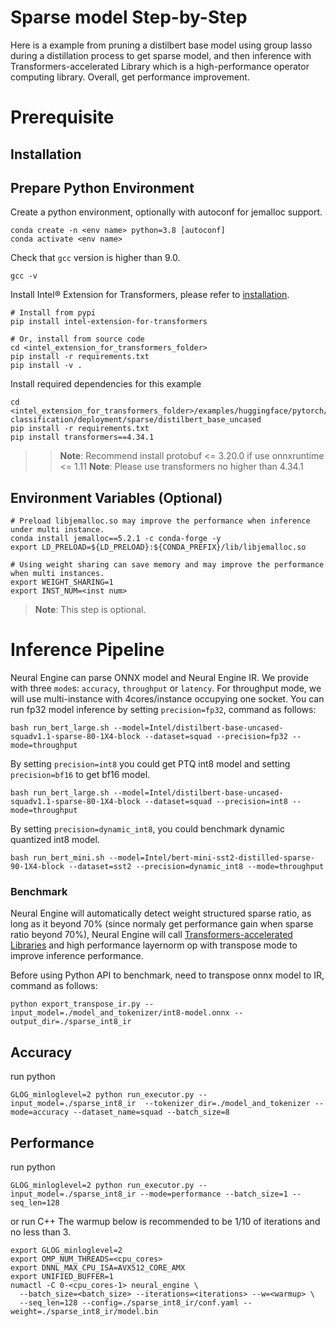 # Sparse model Step-by-Step
Here is a example from pruning a distilbert base model using group lasso during a distillation process to get sparse model, and then 
inference with Transformers-accelerated Library which is a high-performance operator computing library. Overall, get performance improvement.
# Prerequisite

## Installation
## Prepare Python Environment
Create a python environment, optionally with autoconf for jemalloc support.
```shell
conda create -n <env name> python=3.8 [autoconf]
conda activate <env name>
```

Check that `gcc` version is higher than 9.0.
```shell
gcc -v
```

Install Intel® Extension for Transformers, please refer to [installation](/docs/installation.md).
```shell
# Install from pypi
pip install intel-extension-for-transformers

# Or, install from source code
cd <intel_extension_for_transformers_folder>
pip install -r requirements.txt
pip install -v .
```

Install required dependencies for this example
```shell
cd <intel_extension_for_transformers_folder>/examples/huggingface/pytorch/text-classification/deployment/sparse/distilbert_base_uncased
pip install -r requirements.txt
pip install transformers==4.34.1
```
>>**Note**: Recommend install protobuf <= 3.20.0 if use onnxruntime <= 1.11
>>**Note**: Please use transformers no higher than 4.34.1

## Environment Variables (Optional) 
```
# Preload libjemalloc.so may improve the performance when inference under multi instance.
conda install jemalloc==5.2.1 -c conda-forge -y
export LD_PRELOAD=${LD_PRELOAD}:${CONDA_PREFIX}/lib/libjemalloc.so

# Using weight sharing can save memory and may improve the performance when multi instances.
export WEIGHT_SHARING=1
export INST_NUM=<inst num>
```
>**Note**: This step is optional.

# Inference Pipeline
Neural Engine can parse ONNX model and Neural Engine IR. 
We provide with three `mode`s: `accuracy`, `throughput` or `latency`. For throughput mode, we will use multi-instance with 4cores/instance occupying one socket.
You can run fp32 model inference by setting `precision=fp32`, command as follows:

```shell
bash run_bert_large.sh --model=Intel/distilbert-base-uncased-squadv1.1-sparse-80-1X4-block --dataset=squad --precision=fp32 --mode=throughput
```
By setting `precision=int8` you could get PTQ int8 model and setting `precision=bf16` to get bf16 model.
```shell
bash run_bert_large.sh --model=Intel/distilbert-base-uncased-squadv1.1-sparse-80-1X4-block --dataset=squad --precision=int8 --mode=throughput
```

By setting `precision=dynamic_int8`, you could benchmark dynamic quantized int8 model.
```shell
bash run_bert_mini.sh --model=Intel/bert-mini-sst2-distilled-sparse-90-1X4-block --dataset=sst2 --precision=dynamic_int8 --mode=throughput
```


### Benchmark
Neural Engine will automatically detect weight structured sparse ratio, as long as it beyond 70% (since normaly get performance gain when sparse ratio beyond 70%), Neural Engine will call [Transformers-accelerated Libraries](/intel_extension_for_transformers/llm/runtime/deprecated/kernels) and high performance layernorm op with transpose mode to improve inference performance.

Before using Python API to benchmark, need to transpose onnx model to IR, command as follows:
```shell
python export_transpose_ir.py --input_model=./model_and_tokenizer/int8-model.onnx --output_dir=./sparse_int8_ir
```

## Accuracy
  run python
  ```shell
  GLOG_minloglevel=2 python run_executor.py --input_model=./sparse_int8_ir  --tokenizer_dir=./model_and_tokenizer --mode=accuracy --dataset_name=squad --batch_size=8
  ```

## Performance
  run python
  
  ```shell
  GLOG_minloglevel=2 python run_executor.py --input_model=./sparse_int8_ir --mode=performance --batch_size=1 --seq_len=128
  ```
  
  or run C++
  The warmup below is recommended to be 1/10 of iterations and no less than 3.
  
  ```shell
  export GLOG_minloglevel=2
  export OMP_NUM_THREADS=<cpu_cores>
  export DNNL_MAX_CPU_ISA=AVX512_CORE_AMX
  export UNIFIED_BUFFER=1
  numactl -C 0-<cpu_cores-1> neural_engine \
    --batch_size=<batch_size> --iterations=<iterations> --w=<warmup> \
    --seq_len=128 --config=./sparse_int8_ir/conf.yaml --weight=./sparse_int8_ir/model.bin
  ```
